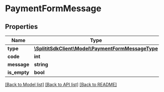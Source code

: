 # PaymentFormMessage

## Properties
Name | Type | Description | Notes
------------ | ------------- | ------------- | -------------
**type** | [**\SplititSdkClient\Model\PaymentFormMessageType**](PaymentFormMessageType.md) |  | 
**code** | **int** |  | 
**message** | **string** |  | [optional] 
**is_empty** | **bool** |  | 

[[Back to Model list]](../README.md#documentation-for-models) [[Back to API list]](../README.md#documentation-for-api-endpoints) [[Back to README]](../README.md)


